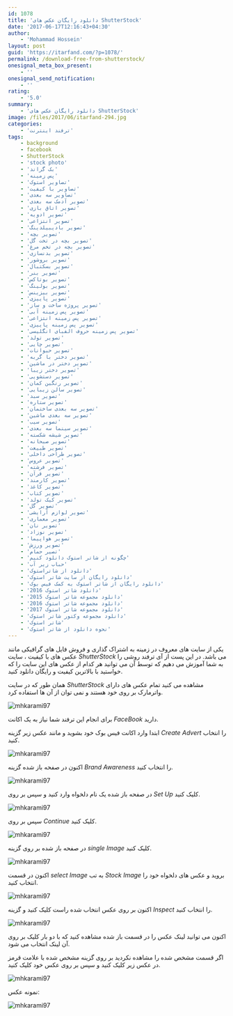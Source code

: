 ```yaml
---
id: 1078
title: 'دانلود رایگان عکس های ShutterStock'
date: '2017-06-17T12:16:43+04:30'
author:
    - 'Mohammad Hossein'
layout: post
guid: 'https://itarfand.com/?p=1078/'
permalink: /download-free-from-shutterstock/
onesignal_meta_box_present:
    - ''
onesignal_send_notification:
    - ''
rating:
    - '5.0'
summary:
    - 'دانلود رایگان عکس های ShutterStock'
image: /files/2017/06/itarfand-294.jpg
categories:
    - 'ترفند اینترنت'
tags:
    - background
    - facebook
    - ShutterStock
    - 'stock photo'
    - 'بک گراند'
    - 'پس زمینه'
    - 'تصاویر استوک'
    - 'تصاویر با کیفیت'
    - 'تصاویر سه بعدی'
    - 'تصویر آدمک سه بعدی'
    - 'تصویر اتاق بازی'
    - 'تصویر ادویه'
    - 'تصویر انتزاعی'
    - 'تصویر بادیبیلدینگ'
    - 'تصویر بچه'
    - 'تصویر بچه در تخت گل'
    - 'تصویر بچه در تخم مرغ'
    - 'تصویر بدنسازی'
    - 'تصویر بروشور'
    - 'تصویر بسکتبال'
    - 'تصویر بنر'
    - 'تصویر بوتاکس'
    - 'تصویر بولینگ'
    - 'تصویر بیزینس'
    - 'تصویر پاییزی'
    - 'تصویر پروژه ساخت و ساز'
    - 'تصویر پس زمینه آبی'
    - 'تصویر پس زمینه انتزاعی'
    - 'تصویر پس زمینه پاییزی'
    - 'تصویر پس زمینه حروف الفبای انگلیسی'
    - 'تصویر تولد'
    - 'تصویر چایی'
    - 'تصویر حیوانات'
    - 'تصویر دختر با گربه'
    - 'تصویر دختر در ماشین'
    - 'تصویر دختر زیبا'
    - 'تصویر دستشویی'
    - 'تصویر رنگین کمان'
    - 'تصویر سالن زیبایی'
    - 'تصویر سبد'
    - 'تصویر ستاره'
    - 'تصویر سه بعدی ساختمان'
    - 'تصویر سه بعدی ماشین'
    - 'تصویر سیب'
    - 'تصویر سینما سه بعدی'
    - 'تصویر شیشه شکسته'
    - 'تصویر صبحانه'
    - 'تصویر طبیعت'
    - 'تصویر طراحی داخلی'
    - 'تصویر عروس'
    - 'تصویر فرشته'
    - 'تصویر قرآن'
    - 'تصویر کارمند'
    - 'تصویر کاغذ'
    - 'تصویر کتاب'
    - 'تصویر کیک تولد'
    - 'تصویر گل'
    - 'تصویر لوازم آرایشی'
    - 'تصویر معماری'
    - 'تصویر نان'
    - 'تصویر نوزاد'
    - 'تصویر هواپیما'
    - 'تصویر ورزش'
    - 'تصیر حمام'
    - 'چگونه از شاتر استوک دانلود کنیم'
    - 'حباب زیر آب'
    - 'دانلود از شاتراستوک'
    - 'دانلود رایگان از سایت شاتر استوک'
    - 'دانلود رایگان از شاتر استوک به کمک فیس بوک'
    - 'دانلود شاتر استوک 2016'
    - 'دانلود مجموعه شاتر استوک 2015'
    - 'دانلود مجموعه شاتر استوک 2016'
    - 'دانلود مجموعه شاتر استوک 2017'
    - 'دانلود مجموعه وکتور شاتر استوک'
    - 'شاتر استوک'
    - 'نحوه دانلود از شاتر استوک'
---
```


یکی از سایت های معروف در زمینه به اشتراک گذاری و فروش فایل های گرافیکی مانند عکس های با کیفیت ، سایت *ShutterStock* می باشد. در این پست از آی ترفند روشی را به شما آموزش می دهیم که توسط آن می توانید هر کدام از عکس های این سایت را که خواستید با بالاترین کیفیت و رایگان دانلود کنید.

همان طور که در سایت *ShutterStock* مشاهده می کنید تمام عکس های دارای واترمارک بر روی خود هستند و نمی توان از آن ها استفاده کرد.

![mhkarami97](/files/2017/06/itarfand-284.jpg)

برای انجام این ترفند شما نیاز به یک اکانت *FaceBook* دارید.

ابتدا وارد اکانت فیس بوک خود بشوید و مانند عکس زیر گزینه *Create Advert* را انتخاب کنید.

![mhkarami97](/files/2017/06/itarfand-285.jpg)

اکنون در صفحه باز شده گزینه *Brand Awareness* را انتخاب کنید.

![mhkarami97](/files/2017/06/itarfand-286.jpg)

در صفحه باز شده یک نام دلخواه وارد کنید و سپس بر روی *Set Up* کلیک کنید.

![mhkarami97](/files/2017/06/itarfand-287.jpg)

سپس بر روی *Continue* کلیک کنید.

![mhkarami97](/files/2017/06/itarfand-288.jpg)

در صفحه باز شده بر روی گزینه *single Image* کلیک کنید.

![mhkarami97](/files/2017/06/itarfand-289.jpg)

اکنون در قسمت *select Image* به تب *Stock Image* بروید و عکس های دلخواه خود را انتخاب کنید.

![mhkarami97](/files/2017/06/itarfand-290.jpg)

اکنون بر روی عکس انتخاب شده راست کلیک کنید و گزینه *Inspect* را انتخاب کنید.

![mhkarami97](/files/2017/06/itarfand-291.jpg)

اکنون می توانید لینک عکس را در قسمت باز شده مشاهده کنید که با دو بار کلیک بر روی آن لینک انتخاب می شود.

اگر قسمت مشخص شده را مشاهده نکردید بر روی گزینه مشخص شده با علامت قرمز در عکس زیر کلیک کنید و سپس بر روی عکس خود کلیک کنید.

![mhkarami97](/files/2017/06/itarfand-292.jpg)

نمونه عکس:

![mhkarami97](/files/2017/06/itarfand-293.jpg)